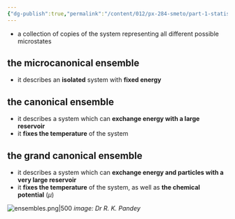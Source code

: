 ```yaml
---
{"dg-publish":true,"permalink":"/content/012/px-284-smeto/part-1-statistical-mechanics/b-introduction/px-284-b4-ensembles/","noteIcon":"1","created":"2025-08-27T13:14:15.554+01:00","updated":"2024-12-23T20:39:30.000+00:00"}
---
```


- a collection of copies of the system representing all different possible microstates
## the microcanonical ensemble
- it describes an **isolated** system with **fixed energy**
## the canonical ensemble
- it describes a system which can **exchange energy with a large reservoir** 
- it **fixes the temperature** of the system
## the grand canonical ensemble
- it describes a system which can **exchange energy and particles with a very large reservoir** 
- it **fixes the temperature** of the system, as well as **the chemical potential** $(\mu)$

![ensembles.png|500](/img/user/pics/ensembles.png)
*image: Dr R. K. Pandey*